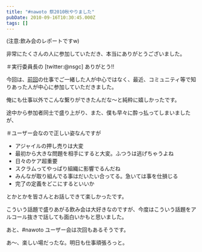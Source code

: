 ```yaml
---
title: "#nawoto 祭2010秋やりました"
pubDate: 2010-09-16T10:30:45.000Z
tags: []
---
```


(注意:飲み会のレポートですw)

非常にたくさんの人に参加していただき、本当にありがとうございました。

＃実行委員長の [twitter:@nsgc] ありがとう!!

今回は、[前回](http://d.hatena.ne.jp/nawoto/20100403/1270312026)の仕事でご一緒した人が中心ではなく、最近、コミュニティ等で知りあった人が中心に参加していただきました。

俺にも仕事以外でこんな繋りができたんだな〜と純粋に嬉しかったです。

途中から参加者同士で盛り上がり、また、僕も早々に酔っ払ってしまいましたが、

＃ユーザー会なので正しい姿なんですが

- アジャイルの押し売りは大変
- 最初から大きな問題を相手にすると大変。ふつうは逃げちゃうよね
- 日々のケア超重要
- スクラムってやっぱり組織に影響でるんだね
- みんなが取り組んでる事はだいたい合ってる。急いては事を仕損じる
- 完了の定義をどこにするといいか

とかとかを皆さんとお話しできて楽しかったです。

こういう話題で盛りあがる飲み会は大好きなのですが、今度はこういう話題をアルコール抜きで話しても面白いかもと思いました。

あと、#nawoto ユーザー会は次回もあるそうです。

あ〜、楽しい場だったな。明日も仕事頑張ろっと。